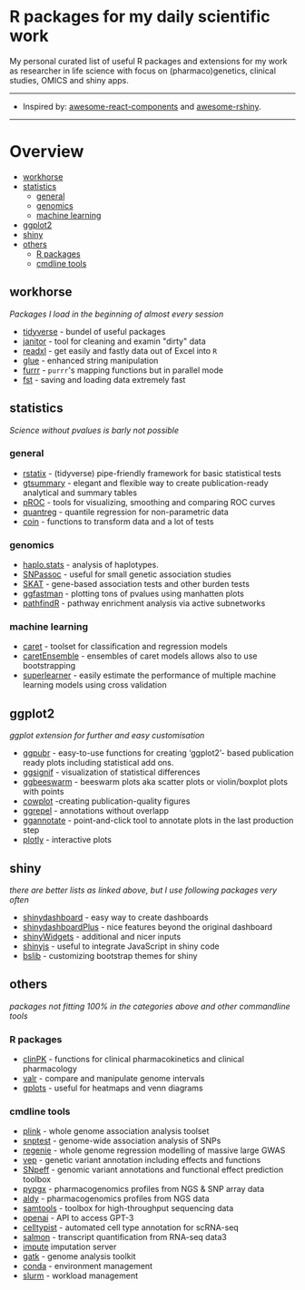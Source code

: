 # R packages for my daily scientific work <!-- omit in toc -->


My personal curated list of useful R packages and extensions for my work as researcher in life science with focus on (pharmaco)genetics, clinical studies, OMICS and shiny apps.  


<hr>

- Inspired by: [awesome-react-components](https://github.com/nanxstats/awesome-shiny-extensions) and [awesome-rshiny](https://github.com/grabear/awesome-rshiny).

<hr>

# Overview

- [workhorse](#workhorses)
- [statistics](#statistics)
  - [general](#general)
  - [genomics](#genomics)
  - [machine learning](#machine-learning)
- [ggplot2](#ggplot)
- [shiny](#shiny)
- [others](#others)
  - [R packages](#R-packages)
  - [cmdline tools](#cmdline-tools)

## workhorse

*Packages I load in the beginning of almost every session*

- [tidyverse](https://www.tidyverse.org/) - bundel of useful packages
- [janitor](https://cran.r-project.org/web/packages/janitor/index.html) - tool for cleaning and examin "dirty" data 
- [readxl](https://readxl.tidyverse.org/) - get easily and fastly data out of Excel into `R`
- [glue](https://glue.tidyverse.org/) - enhanced string manipulation
- [furrr](https://furrr.futureverse.org/) - `purrr`'s mapping functions but in parallel mode
- [fst](https://www.fstpackage.org) - saving and loading data extremely fast


## statistics

*Science without pvalues is barly not possible*

### general

- [rstatix](https://github.com/kassambara/rstatix) - (tidyverse) pipe-friendly framework for basic statistical tests
- [gtsummary](https://www.danieldsjoberg.com/gtsummary/) - elegant and flexible way to create publication-ready analytical and summary tables
- [pROC](https://cran.r-project.org/web/packages/pROC/pROC.pdf) - tools for visualizing, smoothing and comparing ROC curves
- [quantreg](https://cran.r-project.org/web/packages/quantreg/index.html) - quantile regression for non-parametric data
- [coin](https://cran.r-project.org/web/packages/coin/index.html) - functions to transform data and a lot of tests 

### genomics

- [haplo.stats](https://cran.r-project.org/web/packages/haplo.stats/index.html) - analysis of haplotypes.
- [SNPassoc](https://cran.r-project.org/web/packages/SNPassoc/index.html) - useful for small genetic association studies
- [SKAT](https://cran.r-project.org/web/packages/SKAT/index.html) - gene-based association tests and other burden tests
- [ggfastman](https://github.com/roman-tremmel/ggfastman) - plotting tons of pvalues using manhatten plots
- [pathfindR](https://github.com/egeulgen/pathfindR) - pathway enrichment analysis via active subnetworks

### machine learning

- [caret](https://topepo.github.io/caret/) - toolset for classification and regression models
- [caretEnsemble](https://cran.r-project.org/web/packages/caretEnsemble/vignettes/caretEnsemble-intro.html) - ensembles of caret models allows also to use bootstrapping
- [superlearner](https://cran.r-project.org/web/packages/SuperLearner/vignettes/Guide-to-SuperLearner.html) - easily estimate the performance of multiple machine learning models using cross validation



## ggplot2

*ggplot extension for further and easy customisation*

- [ggpubr](https://rpkgs.datanovia.com/ggpubr) - easy-to-use functions for creating ‘ggplot2’- based publication ready plots including statistical add ons.
- [ggsignif](https://cran.r-project.org/web/packages/ggsignif/vignettes/intro.html) - visualization of statistical differences
- [ggbeeswarm](https://github.com/eclarke/ggbeeswarm) - beeswarm plots aka scatter plots or violin/boxplot plots with points
- [cowplot](https://cran.r-project.org/web/packages/cowplot/vignettes/introduction.html#:~:text=The%20cowplot%20package%20is%20a,or%20mix%20plots%20with%20images.) -creating publication-quality figures
- [ggrepel](https://cran.r-project.org/web/packages/ggrepel/vignettes/ggrepel.html) - annotations without overlapp
- [ggannotate](https://github.com/MattCowgill/ggannotate) - point-and-click tool to annotate plots in the last production step
- [plotly](https://plotly.com/r/) - interactive plots


## shiny

*there are better lists as linked above, but I use following packages very often*

- [shinydashboard](https://rstudio.github.io/shinydashboard/) - easy way to create dashboards
- [shinydashboardPlus](https://rinterface.github.io/shinydashboardPlus/) - nice features beyond the original dashboard
- [shinyWidgets](https://github.com/dreamRs/shinyWidgets) - additional and nicer inputs
- [shinyjs](https://deanattali.com/shinyjs/) - useful to integrate JavaScript in shiny code 
- [bslib](https://rstudio.github.io/bslib/) - customizing bootstrap themes for shiny  

## others

*packages not fitting 100% in the categories above and other commandline tools*

### R packages
- [clinPK](https://github.com/InsightRX/clinPK) - functions for clinical pharmacokinetics and clinical pharmacology
- [valr](https://rnabioco.github.io/valr/) - compare and manipulate genome intervals
- [gplots](https://cran.r-project.org/web/packages/gplots/index.html) - useful for heatmaps and venn diagrams


### cmdline tools
- [plink](https://zzz.bwh.harvard.edu/plink/) - whole genome association analysis toolset
- [snptest](https://www.well.ox.ac.uk/~gav/snptest/) - genome-wide association analysis of SNPs
- [regenie](https://rgcgithub.github.io/regenie/) - whole genome regression modelling of massive large GWAS
- [vep](https://www.ensembl.org/info/docs/tools/vep/index.html) - genetic variant annotation including effects and functions
- [SNpeff](http://pcingola.github.io/SnpEff/) - genomic variant annotations and functional effect prediction toolbox
- [pypgx](https://github.com/sbslee/pypgx) - pharmacogenomics profiles from NGS & SNP array data
- [aldy](https://github.com/0xTCG/aldy) - pharmacogenomics profiles from NGS data
- [samtools](http://www.htslib.org/) - toolbox for high-throughput sequencing data
- [openai](https://openai.com/) - API to access GPT-3
- [celltypist](https://www.celltypist.org/) - automated cell type annotation for scRNA-seq
- [salmon](https://salmon.readthedocs.io/en/latest/index.html) - transcript quantification from RNA-seq data3
- [impute](https://imputationserver.sph.umich.edu/index.html) imputation server
- [gatk](https://gatk.broadinstitute.org/hc/en-us) - genome analysis toolkit
- [conda](https://docs.conda.io/en/latest/) - environment management
- [slurm](https://slurm.schedmd.com/documentation.html) - workload management 
